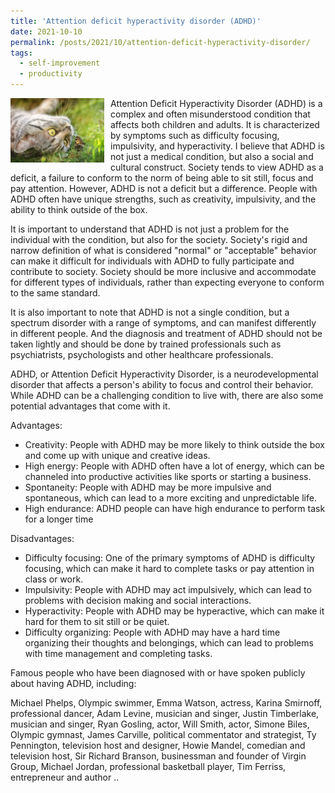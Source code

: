 ```yaml
---
title: 'Attention deficit hyperactivity disorder (ADHD)'
date: 2021-10-10
permalink: /posts/2021/10/attention-deficit-hyperactivity-disorder/
tags:
  - self-improvement
  - productivity
---
```


<img width="150" alt="cat" src="/images/posts/attention-deficit-hyperactivity-disorder.jpg" style="float: left; margin-right: 10px;" /> Attention Deficit Hyperactivity Disorder (ADHD) is a complex and often misunderstood condition that affects both children and adults. It is characterized by symptoms such as difficulty focusing, impulsivity, and hyperactivity. I believe that ADHD is not just a medical condition, but also a social and cultural construct. Society tends to view ADHD as a deficit, a failure to conform to the norm of being able to sit still, focus and pay attention. However, ADHD is not a deficit but a difference. People with ADHD often have unique strengths, such as creativity, impulsivity, and the ability to think outside of the box.

It is important to understand that ADHD is not just a problem for the individual with the condition, but also for the society. Society's rigid and narrow definition of what is considered "normal" or "acceptable" behavior can make it difficult for individuals with ADHD to fully participate and contribute to society. Society should be more inclusive and accommodate for different types of individuals, rather than expecting everyone to conform to the same standard.

It is also important to note that ADHD is not a single condition, but a spectrum disorder with a range of symptoms, and can manifest differently in different people. And the diagnosis and treatment of ADHD should not be taken lightly and should be done by trained professionals such as psychiatrists, psychologists and other healthcare professionals.

ADHD, or Attention Deficit Hyperactivity Disorder, is a neurodevelopmental disorder that affects a person's ability to focus and control their behavior. While ADHD can be a challenging condition to live with, there are also some potential advantages that come with it.

Advantages:

* Creativity: People with ADHD may be more likely to think outside the box and come up with unique and creative ideas.
* High energy: People with ADHD often have a lot of energy, which can be channeled into productive activities like sports or starting a business.
* Spontaneity: People with ADHD may be more impulsive and spontaneous, which can lead to a more exciting and unpredictable life.
* High endurance: ADHD people can have high endurance to perform task for a longer time

Disadvantages:

* Difficulty focusing: One of the primary symptoms of ADHD is difficulty focusing, which can make it hard to complete tasks or pay attention in class or work.
* Impulsivity: People with ADHD may act impulsively, which can lead to problems with decision making and social interactions.
* Hyperactivity: People with ADHD may be hyperactive, which can make it hard for them to sit still or be quiet.
* Difficulty organizing: People with ADHD may have a hard time organizing their thoughts and belongings, which can lead to problems with time management and completing tasks.

Famous people who have been diagnosed with or have spoken publicly about having ADHD, including:

Michael Phelps, Olympic swimmer, 
Emma Watson, actress, 
Karina Smirnoff, professional dancer, 
Adam Levine, musician and singer, 
Justin Timberlake, musician and singer, 
Ryan Gosling, actor, 
Will Smith, actor, 
Simone Biles, Olympic gymnast, 
James Carville, political commentator and strategist, 
Ty Pennington, television host and designer, 
Howie Mandel, comedian and television host, 
Sir Richard Branson, businessman and founder of Virgin Group, 
Michael Jordan, professional basketball player, 
Tim Ferriss, entrepreneur and author ..